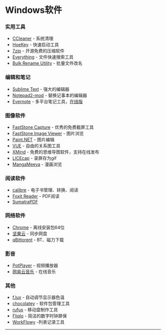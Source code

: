 # Windows软件

### 实用工具

- [CCleaner](http://www.piriform.com/ccleaner ) - 系统清理
- [HoeKey](http://www.bcheck.net/apps/hoe.htm) - 快速启动工具
- [7zip](http://www.7-zip.org/) - 开源免费的压缩软件
- [Everything](http://www.voidtools.com/) - 文件快速搜索工具
- [Bulk Rename Utility](http://www.bulkrenameutility.co.uk/Main_Intro.php) - 批量文件改名

### 编辑和笔记

- [Sublime Text](https://www.sublimetext.com/) - 强大的编辑器
- [Notepad2-mod](http://xhmikosr.github.io/notepad2-mod/) - 替换记事本的编辑器
- [Evernote](http://yinxiang.com)  - 多平台笔记工具，[在线版](https://app.yinxiang.com)

### 图像软件

- [FastStone Capture](http://www.faststone.org/) - 优秀的免费截屏工具
- [FastStone Image Viewer](http://www.faststone.org/) - 图片浏览
- [Paint.NET](https://www.getpaint.net/) - 图片编辑
- [VUE](http://vue.tufts.edu/) - 自由的关系图工具
- [XMind](http://www.xmind.net) - 免费的思维导图软件，支持在线发布
- [LICEcap](http://www.cockos.com/licecap/) - 录屏存为gif
- [MangaMeeya](https://github.com/leopck/MangaMeeya) - 漫画浏览

### 阅读软件

- [calibre](http://calibre-ebook.com/) - 电子书管理、转换、阅读
- [Foxit Reader](http://www.foxitsoftware.com/Secure_PDF_Reader/)  - PDF阅读
- [SumatraPDF](http://www.sumatrapdfreader.org/free-pdf-reader.html)

### 网络软件

- [Chrome](https://www.google.com/intl/en/chrome/browser/?platform=win64&standalone=1) - 离线安装包64位
- [坚果云](http://www.jianguoyun.com/) - 同步网盘
- [qBittorent](https://www.qbittorrent.org/) - BT、磁力下载

### 影音

- [PotPlayer](http://potplayer.daum.net/) - 视频播放器
- [网易云音乐](http://music.163.com/) - 在线音乐

### 其他

- [f.lux](https://justgetflux.com/) - 自动调节显示器色温
- [chocolatey](http://chocolatey.org/) - 软件包管理工具
- [rufus](https://github.com/zcodes/IMESupport) - 移动盘制作工具
- [Fliqlo](http://fliqlo.com/) - 简洁的数字时钟屏保
- [WorkFlowy](http://workflowy.com/) -列表记录工具

---

